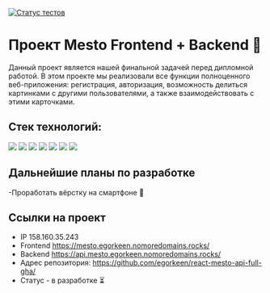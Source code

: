 [![Статус тестов](../../actions/workflows/tests.yml/badge.svg)](../../actions/workflows/tests.yml)

# Проект Mesto Frontend + Backend 📸

Данный проект является нашей финальной задачей перед дипломной работой. В этом проекте мы реализовали все функции полноценного веб-приложения: регистрация, авторизация, возможность делиться картинками с другими пользователями, а также взаимодействовать с этими карточками.

## Стек технологий:

<img src="https://img.shields.io/badge/HTML5-E34F26?style=for-the-badge&logo=html5&logoColor=white"/> <img src="https://img.shields.io/badge/CSS3-1572B6?style=for-the-badge&logo=css3&logoColor=white"/> <img src="https://img.shields.io/badge/JavaScript-F7DF1E?style=for-the-badge&logo=javascript&logoColor=white"/> <img src="https://img.shields.io/badge/React-61DAFB?style=for-the-badge&logo=react&logoColor=white"/> <img src="https://img.shields.io/badge/Node.js-339933?style=for-the-badge&logo=nodedotjs&logoColor=white"/> <img src="https://img.shields.io/badge/Express.js-000000?style=for-the-badge&logo=express&logoColor=white"/> <img src="https://img.shields.io/badge/MongoDB-47A248?style=for-the-badge&logo=mongodb&logoColor=white"/>

## Дальнейшие планы по разработке

-Проработать вёрстку на смартфоне 📱

## Ссылки на проект

- IP 158.160.35.243
- Frontend https://mesto.egorkeen.nomoredomains.rocks/
- Backend https://api.mesto.egorkeen.nomoredomains.rocks/
- Адрес репозитория: https://github.com/egorkeen/react-mesto-api-full-gha/
- Статус - в разработке ⏳


